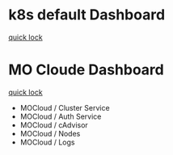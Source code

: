 
# k8s default Dashboard

[quick lock](./k8s-default-dashboard.md)

# MO Cloude Dashboard

[quick lock](./mocloud-dashboard.md)

- MOCloud / Cluster Service
- MOCloud / Auth Service
- MOCloud / cAdvisor
- MOCloud / Nodes
- MOCloud / Logs
